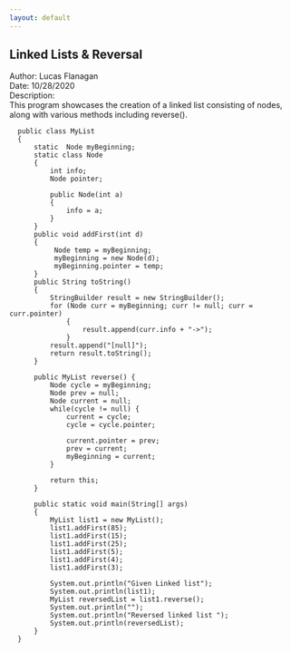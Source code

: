```yaml
---
layout: default
---
```


## Linked Lists & Reversal

Author: Lucas Flanagan <br>
Date: 10/28/2020 <br>
Description: <br>
This program showcases the creation of a linked list consisting of nodes, along with various methods including reverse().  

      public class MyList
      {
          static  Node myBeginning;
          static class Node
          {
              int info;
              Node pointer;

              public Node(int a)
              {
                  info = a;
              }
          }
          public void addFirst(int d)
          {
               Node temp = myBeginning;
               myBeginning = new Node(d);
               myBeginning.pointer = temp;
          }   
          public String toString()
          {
              StringBuilder result = new StringBuilder(); 
              for (Node curr = myBeginning; curr != null; curr = curr.pointer)
                  {
                      result.append(curr.info + "->");  
                  }
              result.append("[null]");
              return result.toString();   
          }

          public MyList reverse() {
              Node cycle = myBeginning;
              Node prev = null;
              Node current = null;
              while(cycle != null) {
                  current = cycle;
                  cycle = cycle.pointer;

                  current.pointer = prev;
                  prev = current;
                  myBeginning = current;
              }

              return this;
          }

          public static void main(String[] args)
          {
              MyList list1 = new MyList();
              list1.addFirst(85); 
              list1.addFirst(15); 
              list1.addFirst(25); 
              list1.addFirst(5);
              list1.addFirst(4);
              list1.addFirst(3);

              System.out.println("Given Linked list"); 
              System.out.println(list1); 
              MyList reversedList = list1.reverse(); 
              System.out.println(""); 
              System.out.println("Reversed linked list "); 
              System.out.println(reversedList); 
          }
      }
